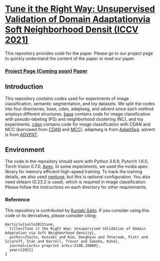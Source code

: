 # [Tune it the Right Way: Unsupervised Validation of Domain Adaptationvia Soft Neighborhood Densit (ICCV 2021)](https://arxiv.org/pdf/2108.10860.pdf)

This repository provides code for the paper.
Please go to our project page to quickly understand the content of the paper or read our paper.
### [Project Page (Coming soon)]()  [Paper](https://arxiv.org/pdf/2108.10860.pdf)

## Introduction
This repository contains codes used for experiments of image classification, semantic segmentation, and toy datasets.
We split the codes into four directories, base, cdan, adaptseg, and advent since each method employs different structures.
[base](nc_ps/README.md) contains code for image classification with pseudo-labeling (PS) and neighborhood clustering (NC), and toy experiments.
[cdan](cdan/README.md) contains code for image classification with CDAN and MCC (borrowed from [CDAN](https://github.com/thuml/CDAN) and [MCC](https://github.com/thuml/Versatile-Domain-Adaptation)).
adaptseg is from [AdaptSeg](https://github.com/wasidennis/AdaptSegNet). advent is from [ADVENT](https://github.com/valeoai/ADVENT).


## Environment
The code in the repository should work with Python 3.6.9, Pytorch 1.6.0, Torch Vision 0.7.0, [Apex](https://github.com/NVIDIA/apex).
In some experiments, we used the nvidia apex library for memory efficient high-speed training.
To track the training details, we also used [neptune](https://docs.neptune.ai/getting-started/installation), but this is optional configuration.
You also need sklearn (0.23.2 is used), which is required in image classification.
Please follow the instructions on each directory for other requirements.

### Reference
This repository is contributed by [Kuniaki Saito](http://cs-people.bu.edu/keisaito/).
If you consider using this code or its derivatives, please consider citing:

```
@article{saito2021tune,
  title={Tune it the Right Way: Unsupervised Validation of Domain Adaptation via Soft Neighborhood Density},
  author={Saito, Kuniaki and Kim, Donghyun and Teterwak, Piotr and Sclaroff, Stan and Darrell, Trevor and Saenko, Kate},
  journal={arXiv preprint arXiv:2108.10860},
  year={2021}
}
```

